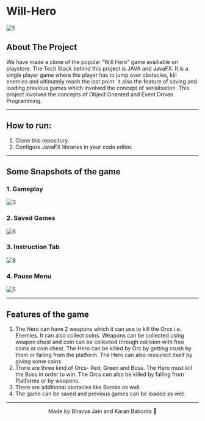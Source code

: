 # Will-Hero
![1](https://user-images.githubusercontent.com/89458184/171476620-7c0c87e9-0d7a-4ae2-a91c-42675e19cae5.jpeg)

## About The Project
We have made a clone of the popular "Will Hero" game availiable on playstore. The Tech Stack behind this project is JAVA and JavaFX. It is a single player game where the player has to jump over obstacles, kill enemies and ultimately reach the last point. It also the feature of saving and loading previous games which involved the concept of serialisation. 
This project involved the concepts of Object Oriented and Event Driven Programming. 
<hr>

## How to run:
1) Clone this repository.
2) Configure JavaFX libraries in your code editor.
<hr>

## Some Snapshots of the game

### 1. Gameplay<br>
![3](https://user-images.githubusercontent.com/89458184/171477613-98b20e0c-4028-4203-8d09-ba720d88a16e.jpeg)

### 2. Saved Games<br>
![6](https://user-images.githubusercontent.com/89458184/171477631-33fe91d8-a8d3-4067-972b-ca975fa97581.jpeg)

### 3. Instruction Tab<br>
![8](https://user-images.githubusercontent.com/89458184/171477643-788fb193-a0a7-4d56-b0e3-bc717db0dac8.jpeg)

### 4. Pause Menu<br>
![5](https://user-images.githubusercontent.com/89458184/171478910-c1ea6d31-391b-4317-9cd0-036213200e9e.jpeg)
<hr>


## Features of the game

1. The Hero can have 2 weapons which it can use to kill the Orcs i.e. Enemies. It can also collect coins. Weapons can be collected using weapon chest and coin can be collected through collision with free coins or coin chest. The Hero can be killed by Orc by getting crush by them or falling from the platform. The Hero can also ressurect itself by giving some coins.
2. There are three kind of Orcs- Red, Green and Boss. The Hero must kill the Boss in order to win. The Orcs can also be killed by falling from Platforms or by weapons.
3. There are additional obstacles like Bombs as well.
4. The game can be saved and previous games can be loaded as well.

<hr>

<p align="center"> Made by Bhavya Jain and Karan Baboota 💪 </p>
